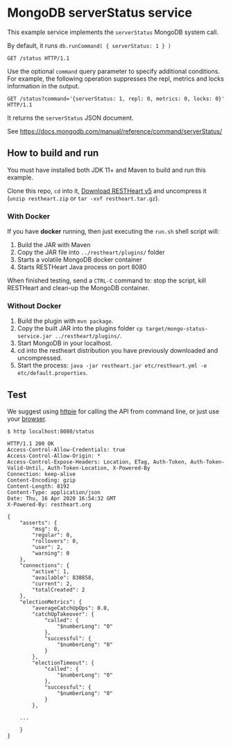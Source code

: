 # MongoDB serverStatus service

This example service implements the `serverStatus` MongoDB system call.

By default, it runs `db.runCommand( { serverStatus: 1 } )`

```http
GET /status HTTP/1.1
```

Use the optional `command` query parameter to specify additional conditions. For example, the following operation suppresses the repl, metrics and locks information in the output.

```http
GET /status?command='{serverStatus: 1, repl: 0, metrics: 0, locks: 0}' HTTP/1.1

```

It returns the `serverStatus` JSON document.

See https://docs.mongodb.com/manual/reference/command/serverStatus/

## How to build and run

You must have installed both JDK 11+ and Maven to build and run this example.

Clone this repo, `cd` into it, [Download RESTHeart v5](https://github.com/SoftInstigate/restheart/releases/tag/5.0.0) and uncompress it (`unzip restheart.zip` or `tar -xvf restheart.tar.gz`).

### With Docker

If you have __docker__ running, then just executing the `run.sh` shell script will:

1. Build the JAR with Maven
1. Copy the JAR file into `../restheart/plugins/` folder
1. Starts a volatile MongoDB docker container
1. Starts RESTHeart Java process on port 8080

When finished testing, send a `CTRL-C` command to: stop the script, kill RESTHeart and clean-up the MongoDB container.

### Without Docker

1. Build the plugin with `mvn package`.
1. Copy the built JAR into the plugins folder `cp target/mongo-status-service.jar ../restheart/plugins/`.
1. Start MongoDB in your localhost.
1. cd into the restheart distribution you have previously downloaded and uncompressed.
1. Start the process: `java -jar restheart.jar etc/restheart.yml -e etc/default.properties`.

## Test

We suggest using [httpie](https://httpie.org) for calling the API from command line, or just use your [browser](http://localhost:8080/status).

```http
$ http localhost:8080/status

HTTP/1.1 200 OK
Access-Control-Allow-Credentials: true
Access-Control-Allow-Origin: *
Access-Control-Expose-Headers: Location, ETag, Auth-Token, Auth-Token-Valid-Until, Auth-Token-Location, X-Powered-By
Connection: keep-alive
Content-Encoding: gzip
Content-Length: 8192
Content-Type: application/json
Date: Thu, 16 Apr 2020 16:54:32 GMT
X-Powered-By: restheart.org

{
    "asserts": {
        "msg": 0,
        "regular": 0,
        "rollovers": 0,
        "user": 2,
        "warning": 0
    },
    "connections": {
        "active": 1,
        "available": 838858,
        "current": 2,
        "totalCreated": 2
    },
    "electionMetrics": {
        "averageCatchUpOps": 0.0,
        "catchUpTakeover": {
            "called": {
                "$numberLong": "0"
            },
            "successful": {
                "$numberLong": "0"
            }
        },
        "electionTimeout": {
            "called": {
                "$numberLong": "0"
            },
            "successful": {
                "$numberLong": "0"
            }
        },

    ...

    }
}

```

